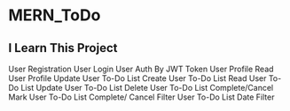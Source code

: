 # MERN_ToDo

## I Learn This Project

User Registration
User Login
User Auth By JWT Token
User Profile Read
User Profile Update
User To-Do List Create
User To-Do List Read
User To-Do List Update
User To-Do List Delete
User To-Do List Complete/Cancel Mark
User To-Do List Complete/ Cancel Filter
User To-Do List Date Filter



